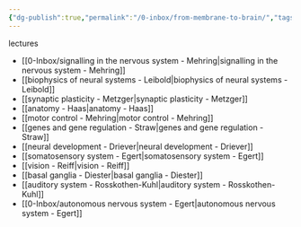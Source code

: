 ```yaml
---
{"dg-publish":true,"permalink":"/0-inbox/from-membrane-to-brain/","tags":["uni/fmb","gardenEntry"]}
---
```


lectures
- [[0-Inbox/signalling in the nervous system - Mehring\|signalling in the nervous system - Mehring]]
- [[biophysics of neural systems - Leibold\|biophysics of neural systems - Leibold]]
- [[synaptic plasticity - Metzger\|synaptic plasticity - Metzger]]
- [[anatomy - Haas\|anatomy - Haas]]
- [[motor control - Mehring\|motor control - Mehring]]
- [[genes and gene regulation - Straw\|genes and gene regulation - Straw]]
- [[neural development - Driever\|neural development - Driever]]
- [[somatosensory system - Egert\|somatosensory system - Egert]]
- [[vision - Reiff\|vision - Reiff]]
- [[basal ganglia - Diester\|basal ganglia - Diester]]
- [[auditory system - Rosskothen-Kuhl\|auditory system - Rosskothen-Kuhl]]
- [[0-Inbox/autonomous nervous system - Egert\|autonomous nervous system - Egert]]

